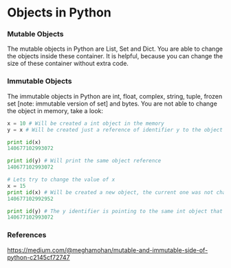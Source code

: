 # Objects in Python

### Mutable Objects

The mutable objects in Python are List, Set and Dict. You are able to change the objects inside these container. It is helpful, because you can change the size of these container without extra code.

### Immutable Objects

The immutable objects in Python are int, float, complex, string, tuple, frozen set [note: immutable version of set] and bytes. You are not able to change the object in memory, take a look:

```python
x = 10 # Will be created a int object in the memory
y = x # Will be created just a reference of identifier y to the object created by x

print id(x)
140677102993072

print id(y) # Will print the same object reference
140677102993072

# Lets try to change the value of x
x = 15
print id(x) # Will be created a new object, the current one was not changed
140677102992952

print id(y) # The y identifier is pointing to the same int object that contains 10
140677102993072
```
### References

https://medium.com/@meghamohan/mutable-and-immutable-side-of-python-c2145cf72747
